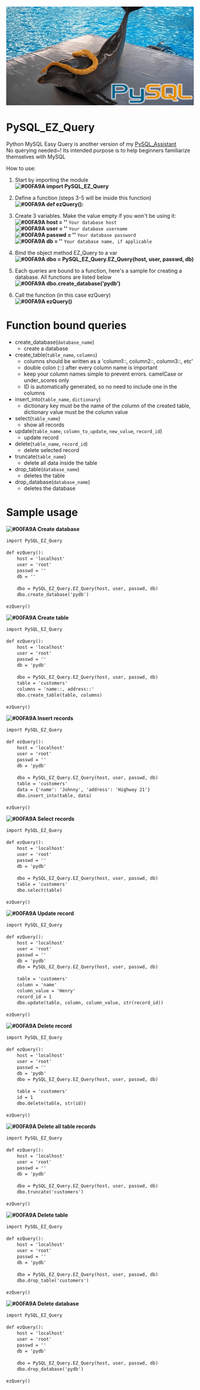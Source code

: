 ![pysql](https://raw.githubusercontent.com/jamesonfajardo/PySQL_Assistant/master/pysql.png)  

# PySQL_EZ_Query
Python MySQL Easy Query is another version of my [PySQL_Assistant](https://github.com/jamesonfajardo/PySQL_Assistant)  
No querying needed~! Its intended purpose is to help beginners familiarize themselves with MySQL

How to use:  
1. Start by importing the module  
    **![#00FA9A](https://placehold.it/15/00FA9A/000000?text=+) import PySQL_EZ_Query**
    
2. Define a function (steps 3-5 will be inside this function)  
    **![#00FA9A](https://placehold.it/15/00FA9A/000000?text=+) def ezQuery():**
   
3. Create 3 variables. Make the value empty if you won't be using it:  
    **![#00FA9A](https://placehold.it/15/00FA9A/000000?text=+) host = ''** `Your database host`  
    **![#00FA9A](https://placehold.it/15/00FA9A/000000?text=+) user = ''** `Your database username`  
    **![#00FA9A](https://placehold.it/15/00FA9A/000000?text=+) passwd = ''** `Your database password`  
    **![#00FA9A](https://placehold.it/15/00FA9A/000000?text=+) db = ''** `Your database name, if applicable`  

4. Bind the object method EZ_Query to a var  
  **![#00FA9A](https://placehold.it/15/00FA9A/000000?text=+) dbo = PySQL_EZ_Query.EZ_Query(host, user, passwd, db)**  

5. Each queries are bound to a function, here's a sample for creating a database. All functions are listed below  
  **![#00FA9A](https://placehold.it/15/00FA9A/000000?text=+) dbo.create_database('pydb')**  
  
6. Call the function (in this case ezQuery)  
  **![#00FA9A](https://placehold.it/15/00FA9A/000000?text=+) ezQuery()**  
  
  
# Function bound queries  
* create_database(`database_name`)  
  * create a database
* create_table(`table_name`, `columns`)  
  * columns should be written as a 'column1::, column2::, column3::, etc'
  * double colon (::) after every column name is important
  * keep your column names simple to prevent errors. camelCase or under_scores only
  * ID is automatically generated, so no need to include one in the columns
* insert_into(`table_name`, `dictionary`)
  * dictionary key must be the name of the column of the created table, dictionary value must be the column value
* select(`table_name`)
  * show all records
* update(`table_name`, `column_to_update`, `new_value`, `record_id`)
  * update record
* delete(`table_name`, `record_id`)
  * delete selected record
* truncate(`table_name`)  
  * delete all data inside the table
* drop_table(`database_name`)  
  * deletes the table  
* drop_database(`database_name`)  
  * deletes the database
  
  
# Sample usage

**![#00FA9A](https://placehold.it/15/00FA9A/000000?text=+) Create database**  
  
    import PySQL_EZ_Query

    def ezQuery():
        host = 'localhost'
        user = 'root'
        passwd = ''
        db = ''

        dbo = PySQL_EZ_Query.EZ_Query(host, user, passwd, db)
        dbo.create_database('pydb')

    ezQuery()
    
    
**![#00FA9A](https://placehold.it/15/00FA9A/000000?text=+) Create table**  

    import PySQL_EZ_Query

    def ezQuery():
        host = 'localhost'
        user = 'root'
        passwd = ''
        db = 'pydb'

        dbo = PySQL_EZ_Query.EZ_Query(host, user, passwd, db)
        table = 'customers'
        columns = 'name::, address::'
        dbo.create_table(table, columns)

    ezQuery()


**![#00FA9A](https://placehold.it/15/00FA9A/000000?text=+) Insert records**  
  
    import PySQL_EZ_Query

    def ezQuery():
        host = 'localhost'
        user = 'root'
        passwd = ''
        db = 'pydb'

        dbo = PySQL_EZ_Query.EZ_Query(host, user, passwd, db)
        table = 'customers'
        data = {'name': 'Johnny', 'address': 'Highway 21'}
        dbo.insert_into(table, data)

    ezQuery()

    

**![#00FA9A](https://placehold.it/15/00FA9A/000000?text=+) Select records**  
  
    import PySQL_EZ_Query

    def ezQuery():
        host = 'localhost'
        user = 'root'
        passwd = ''
        db = 'pydb'

        dbo = PySQL_EZ_Query.EZ_Query(host, user, passwd, db)
        table = 'customers'
        dbo.select(table)

    ezQuery()
    

**![#00FA9A](https://placehold.it/15/00FA9A/000000?text=+) Update record**  
  
    import PySQL_EZ_Query

    def ezQuery():
        host = 'localhost'
        user = 'root'
        passwd = ''
        db = 'pydb'
        dbo = PySQL_EZ_Query.EZ_Query(host, user, passwd, db)

        table = 'customers'
        column = 'name'
        column_value = 'Henry'
        record_id = 1
        dbo.update(table, column, column_value, str(record_id))

    ezQuery()
    

**![#00FA9A](https://placehold.it/15/00FA9A/000000?text=+) Delete record**  

    import PySQL_EZ_Query

    def ezQuery():
        host = 'localhost'
        user = 'root'
        passwd = ''
        db = 'pydb'
        dbo = PySQL_EZ_Query.EZ_Query(host, user, passwd, db)

        table = 'customers'
        id = 1
        dbo.delete(table, str(id))

    ezQuery()
    
    
    
    
**![#00FA9A](https://placehold.it/15/00FA9A/000000?text=+) Delete all table records**  

    import PySQL_EZ_Query

    def ezQuery():
        host = 'localhost'
        user = 'root'
        passwd = ''
        db = 'pydb'

        dbo = PySQL_EZ_Query.EZ_Query(host, user, passwd, db)
        dbo.truncate('customers')

    ezQuery()
    
    
    
**![#00FA9A](https://placehold.it/15/00FA9A/000000?text=+) Delete table**  

    import PySQL_EZ_Query

    def ezQuery():
        host = 'localhost'
        user = 'root'
        passwd = ''
        db = 'pydb'

        dbo = PySQL_EZ_Query.EZ_Query(host, user, passwd, db)
        dbo.drop_table('customers')

    ezQuery()





**![#00FA9A](https://placehold.it/15/00FA9A/000000?text=+) Delete database**  

    import PySQL_EZ_Query

    def ezQuery():
        host = 'localhost'
        user = 'root'
        passwd = ''
        db = 'pydb'

        dbo = PySQL_EZ_Query.EZ_Query(host, user, passwd, db)
        dbo.drop_database('pydb')

    ezQuery()
